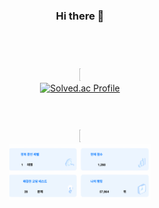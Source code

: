 <div align="center" style="display: flex; flex-direction: column; align-items: center;">
  <h3>Hi there 👋</h3>
  
  #
  
  <div>
    <a href="https://solved.ac/cjm9591/">
      <img src="https://d2gd6pc034wcta.cloudfront.net/images/logo@2x.png" width="13%" height="13%">
    </a>
  </div>
  
  <div>
    <a href="https://solved.ac/cjm9591/">
      <img src="http://mazassumnida.wtf/api/v2/generate_badge?boj=cjm9591" alt="Solved.ac Profile">
    </a>
  </div>

#

  <div>
    <a href="https://programmers.co.kr/">
      <img src="https://vepimg.b8cdn.com/uploads/vjfnew/8560/content/files/1666941370logo-png1666941370.png" width="13%" height="13%">
    </a>
  </div>

  <div>    
    <a href="https://github.com/likerhythm/github-programmers-rank">
      <img src="https://raw.githubusercontent.com/likerhythm/github-programmers-rank/master/lib/result.svg" width="45%" height="45%">
    </a>
  </div>
</div>
